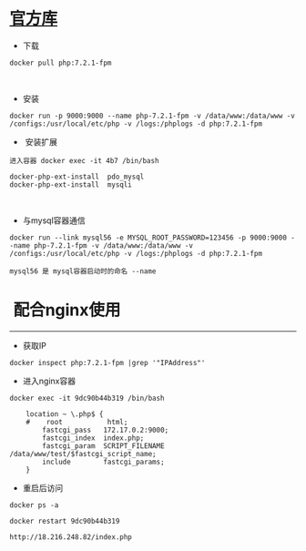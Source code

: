 # [官方库](https://hub.docker.com/r/library/php/)

- 下载
```
docker pull php:7.2.1-fpm
```
 
- 安装
```
docker run -p 9000:9000 --name php-7.2.1-fpm -v /data/www:/data/www -v /configs:/usr/local/etc/php -v /logs:/phplogs -d php:7.2.1-fpm
```

-  安装扩展
```
进入容器 docker exec -it 4b7 /bin/bash

docker-php-ext-install  pdo_mysql
docker-php-ext-install  mysqli
```
 
-  与mysql容器通信
```
docker run --link mysql56 -e MYSQL_ROOT_PASSWORD=123456 -p 9000:9000 --name php-7.2.1-fpm -v /data/www:/data/www -v /configs:/usr/local/etc/php -v /logs:/phplogs -d php:7.2.1-fpm

mysql56 是 mysql容器启动时的命名 --name
```
   

#  配合nginx使用

----

- 获取IP
```
docker inspect php:7.2.1-fpm |grep '"IPAddress"'
```

- 进入nginx容器
```
docker exec -it 9dc90b44b319 /bin/bash
```

```
    location ~ \.php$ {
    #    root           html;
        fastcgi_pass   172.17.0.2:9000;
        fastcgi_index  index.php;
        fastcgi_param  SCRIPT_FILENAME  /data/www/test/$fastcgi_script_name;
        include        fastcgi_params;
    }

```

- 重启后访问
```
docker ps -a

docker restart 9dc90b44b319

http://18.216.248.82/index.php

```

